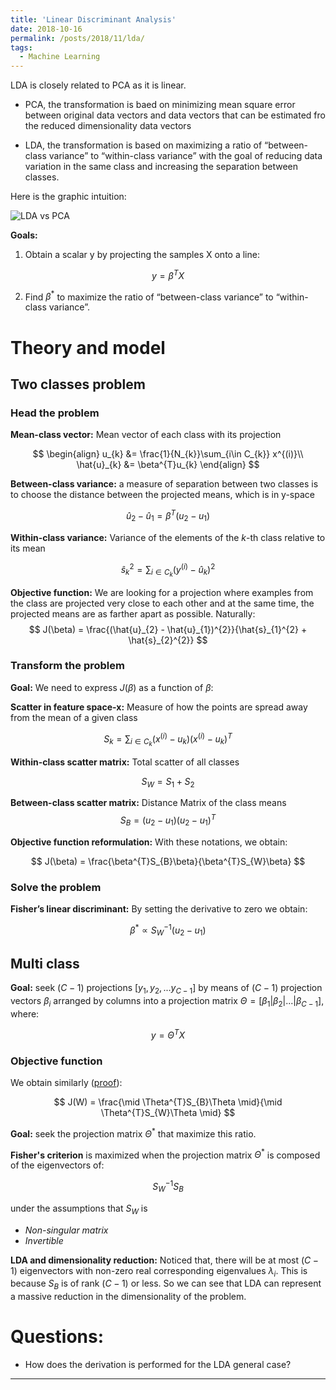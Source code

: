 ```yaml
---
title: 'Linear Discriminant Analysis'
date: 2018-10-16
permalink: /posts/2018/11/lda/
tags:
  - Machine Learning
---
```

LDA is closely related to PCA as it is linear.

- PCA, the transformation is baed on minimizing mean square error between original data vectors and data vectors that can be estimated fro the reduced dimensionality data vectors

- LDA, the transformation is based on maximizing a ratio of “between-class variance” to “within-class variance” with the goal of reducing data variation in the same class and increasing the separation between classes.

Here is the graphic intuition:

![LDA vs PCA](https://sebastianraschka.com/images/blog/2014/linear-discriminant-analysis/lda_1.png)

<b>Goals:</b>
1. Obtain a scalar y by projecting the samples X onto a line:

$$y = \beta^{T} X$$

2. Find $\beta^{*}$ to maximize the ratio of “between-class variance” to “within-class variance”.

# Theory and model

## Two classes problem

### Head the problem

<b>Mean-class vector:</b> Mean vector of each class with its projection

$$
\begin{align}
u_{k} &= \frac{1}{N_{k}}\sum_{i\in C_{k}} x^{(i)}\\
\hat{u}_{k} &= \beta^{T}u_{k}
\end{align}
$$

<b>Between-class variance:</b> a measure of separation between two classes is to choose the distance between the projected means, which is in y-space

$$
\hat{u}_{2} - \hat{u}_{1} = \beta^{T}(u_{2} - u_{1})
$$

<b>Within-class variance:</b> Variance of the elements of the $k$-th class relative to its mean

$$
\hat{s}_{k}^{2} = \sum_{i \in C_{k}} (y^{(i)}-\hat{u}_{k})^{2}
$$

<b>Objective function:</b> We are looking for a projection where examples from the class are projected very close to each other and at the same time, the projected means are as farther apart as possible. Naturally:
$$
J(\beta) = \frac{(\hat{u}_{2} - \hat{u}_{1})^{2}}{\hat{s}_{1}^{2} + \hat{s}_{2}^{2}}
$$

### Transform the problem

<b>Goal:</b> We need to express $J(\beta)$ as a function of $\beta$:

<b>Scatter in feature space-x:</b> Measure of how the points are spread away from the mean of a given class

$$
S_{k} = \sum_{i\in C_{k}} (x^{(i)}- u_{k})(x^{(i)}- u_{k})^{T}
$$

<b>Within-class scatter matrix:</b> Total scatter of all classes

$$
S_{W} = S_{1}+S_{2}
$$

<b>Between-class scatter matrix:</b> Distance Matrix of the class means
$$
S_{B} = (u_{2}-u_{1})(u_{2}-u_{1})^{T}
$$

<b>Objective function reformulation:</b> With these notations, we obtain:

$$
J(\beta) = \frac{\beta^{T}S_{B}\beta}{\beta^{T}S_{W}\beta}
$$

### Solve the problem

<b>Fisher’s linear discriminant:</b> By setting the derivative to zero we obtain:

$$
\beta^{*} \propto S_{W}^{-1}(u_{2}-u_{1})
$$

## Multi class

<b>Goal:</b> seek $(C − 1)$ projections $[y_{1}, y_{2}, . . . y_{C−1}]$ by means of $(C − 1)$ projection vectors $\beta_{i}$ arranged by columns into a projection matrix $\Theta = [\beta_{1}|\beta_{2}| . . . |\beta_{C−1}]$, where:

$$
y = \Theta^{T}X
$$

### Objective function

We obtain similarly ([proof](https://pdfs.semanticscholar.org/1ab8/ea71fbef3b55b69e142897fadf43b3269463.pdf)):

$$
J(W) = \frac{\mid \Theta^{T}S_{B}\Theta \mid}{\mid \Theta^{T}S_{W}\Theta \mid}
$$

<b>Goal:</b> seek the projection matrix $\Theta^{*}$ that maximize this ratio.

<b>Fisher's criterion</b> is maximized when the projection matrix $\Theta^{*}$ is composed of the eigenvectors of:

$$
S_{W}^{-1}S_{B}
$$

under the assumptions that $S_{W}$ is
- <i>Non-singular matrix</i>
- <i>Invertible</i>

<b>LDA and dimensionality reduction:</b> Noticed that, there will be at most $(C−1)$ eigenvectors with non-zero real corresponding eigenvalues $λ_{i}$. This is because $S_{B}$ is of rank $(C − 1)$ or less. So we can see that LDA can represent a massive reduction in the dimensionality of the problem.

# Questions:
- How does the derivation is performed for the LDA general case?

------
